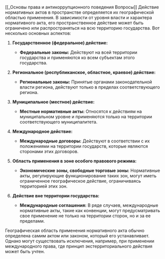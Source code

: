 [[_Основы права и антикоррупционного поведения Вопросы]]
Действие нормативных актов в пространстве определяется их географической областью применения. В зависимости от уровня власти и характера нормативного акта, его пространственное действие может быть ограничено или распространяться на всю территорию государства. Вот несколько основных аспектов:

1. **Государственное (федеральное) действие:**
   - **Федеральные законы:** Действуют на всей территории государства и применяются ко всем субъектам этого государства.

2. **Региональное (республиканское, областное, краевое) действие:**
   - **Региональные законы:** Принятые органами законодательной власти региона, действуют только в пределах соответствующего региона.

3. **Муниципальное (местное) действие:**
   - **Местные нормативные акты:** Относятся к действиям на муниципальном уровне и применяются только на территории соответствующего муниципалитета.

4. **Международное действие:**
   - **Международные договоры:** Действуют в соответствии с их положениями на территории государств, которые являются сторонами этих договоров.

5. **Область применения в зоне особого правового режима:**
   - **Экономические зоны, свободные торговые зоны:** Нормативные акты, регулирующие функционирование таких зон, могут иметь ограниченное географическое действие, ограничиваясь территорией этих зон.

6. **Действие вне территории государства:**
   - **Международные соглашения:** В ряде случаев, международные нормативные акты, такие как конвенции, могут предусматривать свое применение не только на территории сторон, но и за ее пределами.

Географическая область применения нормативного акта обычно определена самим актом или законом, который его устанавливает. Однако могут существовать исключения, например, при применении международного права, где принцип экстерриториального действия может быть учтен.